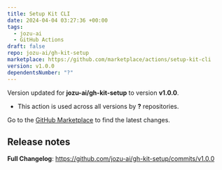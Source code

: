 ```yaml
---
title: Setup Kit CLI
date: 2024-04-04 03:27:36 +00:00
tags:
  - jozu-ai
  - GitHub Actions
draft: false
repo: jozu-ai/gh-kit-setup
marketplace: https://github.com/marketplace/actions/setup-kit-cli
version: v1.0.0
dependentsNumber: "?"
---
```



Version updated for **jozu-ai/gh-kit-setup** to version **v1.0.0**.
- This action is used across all versions by **?** repositories.

Go to the [GitHub Marketplace](https://github.com/marketplace/actions/setup-kit-cli) to find the latest changes.

## Release notes

**Full Changelog**: https://github.com/jozu-ai/gh-kit-setup/commits/v1.0.0
